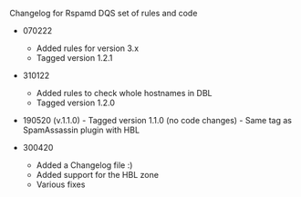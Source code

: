 Changelog for Rspamd DQS set of rules and code

- 070222
	- Added rules for version 3.x
	- Tagged version 1.2.1

- 310122
	- Added rules to check whole hostnames in DBL
	- Tagged version 1.2.0
	
- 190520 (v.1.1.0)
        - Tagged version 1.1.0 (no code changes)
        - Same tag as SpamAssassin plugin with HBL

- 300420
	- Added a Changelog file :)
	- Added support for the HBL zone
	- Various fixes

